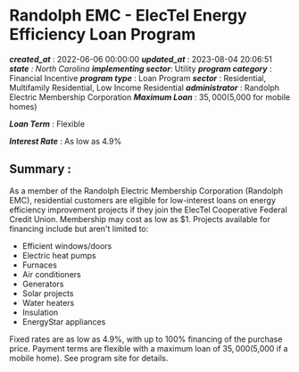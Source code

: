 # Randolph EMC - ElecTel Energy Efficiency Loan Program 
 ***created_at*** : 2022-06-06 00:00:00 
 ***updated_at*** : 2023-08-04 20:06:51 
 ***state** : North Carolina 
 **implementing sector***: Utility 
 ***program category*** : Financial Incentive 
 ***program type*** : Loan Program 
 ***sector*** : Residential, Multifamily Residential, Low Income Residential 
 ***administrator*** : Randolph Electric Membership Corporation 
 ***Maximum Loan*** : $35,000 ($5,000 for mobile homes)

 
 ***Loan Term*** : Flexible

 
 ***Interest Rate*** : As low as 4.9%

 
 ## Summary : 
 As a member of the Randolph Electric Membership Corporation (Randolph EMC),
residential customers are eligible for low-interest loans on energy efficiency
improvement projects if they join the ElecTel Cooperative Federal Credit
Union. Membership may cost as low as $1. Projects available for financing
include but aren't limited to:  

  * Efficient windows/doors
  * Electric heat pumps
  * Furnaces
  * Air conditioners
  * Generators
  * Solar projects
  * Water heaters
  * Insulation
  * EnergyStar appliances

Fixed rates are as low as 4.9%, with up to 100% financing of the purchase
price. Payment terms are flexible with a maximum loan of $35,000 ($5,000 if a
mobile home). See program site for details.  

 
 